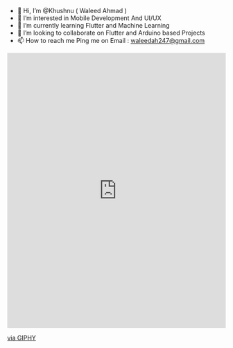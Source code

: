 - 👋 Hi, I’m @Khushnu ( Waleed Ahmad )
- 👀 I’m interested in Mobile Development And UI/UX
- 🌱 I’m currently learning Flutter and Machine Learning
- 💞️ I’m looking to collaborate on Flutter and Arduino based Projects
- 📫 How to reach me Ping me on Email : waleedah247@gmail.com 


<div style="width:100%;height:0;padding-bottom:126%;position:relative;"><iframe src="https://giphy.com/embed/M9gbBd9nbDrOTu1Mqx" width="100%" height="100%" style="position:absolute" frameBorder="0" class="giphy-embed" allowFullScreen></iframe></div><p><a href="https://giphy.com/gifs/hacktiv8-coding-codingfromhome-fromhome-M9gbBd9nbDrOTu1Mqx">via GIPHY</a></p>

<!---
Khushnu/Khushnu is a ✨ special ✨ repository because its `README.md` (this file) appears on your GitHub profile.
You can click the Preview link to take a look at your changes.
--->
